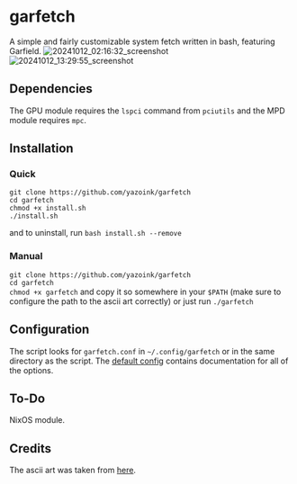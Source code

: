 # garfetch
A simple and fairly customizable system fetch written in bash, featuring Garfield.
![20241012_02:16:32_screenshot](https://github.com/user-attachments/assets/96df7f36-8bf5-46d3-b1c2-0dd28931e004)
![20241012_13:29:55_screenshot](https://github.com/user-attachments/assets/1ceac294-ab93-49d1-820e-1a0e7a750cac)



## Dependencies
The GPU module requires the `lspci` command from `pciutils` and the MPD module requires `mpc`.

## Installation
### Quick
`git clone https://github.com/yazoink/garfetch`     
`cd garfetch`  
`chmod +x install.sh`     
`./install.sh`    

and to uninstall, run `bash install.sh --remove`

### Manual
`git clone https://github.com/yazoink/garfetch`     
`cd garfetch`     
`chmod +x garfetch` and copy it so somewhere in your `$PATH` (make sure to configure the path to the ascii art correctly) or just run `./garfetch`     

## Configuration
The script looks for `garfetch.conf` in `~/.config/garfetch` or in the same directory as the script.
The [default config](https://github.com/yazoink/garfetch/blob/main/garfetch.conf) contains documentation for all of the options.

## To-Do
NixOS module.

## Credits
The ascii art was taken from [here](https://www.asciiart.eu/comics/garfield).
